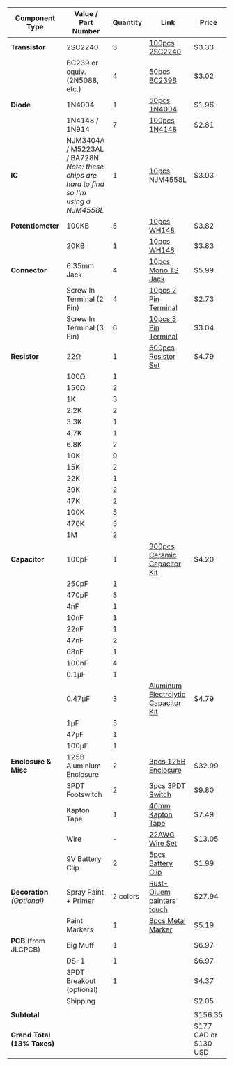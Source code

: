 
| **Component Type**          | **Value / Part Number**                                                                      | **Quantity** | Link                                                                                                                                                                                                                                                                                                                                                                                                                                                                                                                                                                                                               | Price                |
| --------------------------- | -------------------------------------------------------------------------------------------- | ------------ | ------------------------------------------------------------------------------------------------------------------------------------------------------------------------------------------------------------------------------------------------------------------------------------------------------------------------------------------------------------------------------------------------------------------------------------------------------------------------------------------------------------------------------------------------------------------------------------------------------------------ | -------------------- |
| **Transistor**              | 2SC2240                                                                                      | 3            | [100pcs 2SC2240](https://www.aliexpress.com/item/1005009095677131.html?spm=a2g0o.productlist.main.5.7a4cxYtixYtiSn&algo_pvid=0a6aff5f-1796-4e5e-bd5d-7c0615b5affd&algo_exp_id=0a6aff5f-1796-4e5e-bd5d-7c0615b5affd-4&pdp_ext_f=%7B%22order%22%3A%22-1%22%2C%22eval%22%3A%221%22%7D&pdp_npi=4%40dis%21CAD%212.54%212.54%21%21%211.82%211.82%21%402101c5a417492633228233986e92bd%2112000047892673841%21sea%21CA%216156843420%21X&curPageLogUid=tjMr3L7Xdd8k&utparam-url=scene%3Asearch%7Cquery_from%3A)                                                                                                              | $3.33                |
|                             | BC239 or equiv. (2N5088, etc.)                                                               | 4            | [50pcs BC239B](https://www.aliexpress.com/item/1005005902190106.html?spm=a2g0o.productlist.main.7.639b772fuIqtkt&algo_pvid=66d44c6e-e992-451b-895c-83f5dad1f053&algo_exp_id=66d44c6e-e992-451b-895c-83f5dad1f053-6&pdp_ext_f=%7B%22order%22%3A%222%22%2C%22eval%22%3A%221%22%7D&pdp_npi=4%40dis%21CAD%212.31%212.31%21%21%211.65%211.65%21%40210337bc17492633876364876eca8c%2112000044499804057%21sea%21CA%216156843420%21X&curPageLogUid=5KR0h7oQN3zQ&utparam-url=scene%3Asearch%7Cquery_from%3A)                                                                                                                 | $3.02                |
| **Diode**                   | 1N4004                                                                                       | 1            | [50pcs 1N4004](https://www.aliexpress.com/item/1005008196083877.html?spm=a2g0o.productlist.main.3.74f5H76ZH76Z9M&algo_pvid=fdbc751f-7ce3-4f4a-8ead-a9207faf8133&algo_exp_id=fdbc751f-7ce3-4f4a-8ead-a9207faf8133-2&pdp_ext_f=%7B%22order%22%3A%22194%22%2C%22eval%22%3A%221%22%7D&pdp_npi=4%40dis%21CAD%211.94%211.94%21%21%219.97%219.97%21%40210330dd17492634729818425e8fcb%2112000044199955210%21sea%21CA%216156843420%21X&curPageLogUid=P9PORnUXvroS&utparam-url=scene%3Asearch%7Cquery_from%3A)                                                                                                               | $1.96                |
|                             | 1N4148 / 1N914                                                                               | 7            | [100pcs 1N4148](https://www.aliexpress.com/item/4000142272546.html?spm=a2g0o.productlist.main.10.44eeqZCFqZCFqJ&algo_pvid=0abffe1a-72b5-49a8-80d6-1a19db563f8e&algo_exp_id=0abffe1a-72b5-49a8-80d6-1a19db563f8e-9&pdp_ext_f=%7B%22order%22%3A%221833%22%2C%22eval%22%3A%221%22%7D&pdp_npi=4%40dis%21CAD%212.81%212.81%21%21%2114.45%2114.45%21%402103273e17492635360123139eaef9%2110000000428321629%21sea%21CA%216156843420%21X&curPageLogUid=qR0IpO3J8592&utparam-url=scene%3Asearch%7Cquery_from%3A)                                                                                                             | $2.81                |
| **IC**                      | NJM3404A / M5223AL / BA728N <br>*Note: these chips are hard to find so I'm using a NJM4558L* | 1            | [10pcs NJM4558L](https://www.aliexpress.com/item/33046960877.html?spm=a2g0o.productlist.main.1.d7e59HnG9HnGRk&algo_pvid=5ebeae46-f685-44f3-aff5-b9707ed9e946&algo_exp_id=5ebeae46-f685-44f3-aff5-b9707ed9e946-0&pdp_ext_f=%7B%22order%22%3A%2233%22%2C%22eval%22%3A%221%22%7D&pdp_npi=4%40dis%21CAD%213.03%213.03%21%21%212.17%212.17%21%402101ec1a17492636300135239ebb0a%2167415441689%21sea%21CA%216156843420%21X&curPageLogUid=l1zyhkcDcCPw&utparam-url=scene%3Asearch%7Cquery_from%3A)                                                                                                                         | $3.03                |
| **Potentiometer**           | 100KB                                                                                        | 5            | [10pcs WH148](https://www.aliexpress.com/item/1005004591016818.html?spm=a2g0o.productlist.main.8.3ae1647aS3OXlU&aem_p4p_detail=202506061936182877823746385800001722611&algo_pvid=d341a12b-e68d-4210-83da-67bea0d5d0d8&algo_exp_id=d341a12b-e68d-4210-83da-67bea0d5d0d8-7&pdp_ext_f=%7B%22order%22%3A%22337%22%2C%22eval%22%3A%221%22%7D&pdp_npi=4%40dis%21CAD%213.82%213.82%21%21%212.73%212.73%21%402103241117492637780956029e976c%2112000029749405142%21sea%21CA%216156843420%21X&curPageLogUid=Z46LEeA6vd3c&utparam-url=scene%3Asearch%7Cquery_from%3A&search_p4p_id=202506061936182877823746385800001722611_2) | $3.82                |
|                             | 20KB                                                                                         | 1            | [10pcs WH148](https://www.aliexpress.com/item/1005004591016818.html?spm=a2g0o.productlist.main.8.3ae1647aS3OXlU&aem_p4p_detail=202506061936182877823746385800001722611&algo_pvid=d341a12b-e68d-4210-83da-67bea0d5d0d8&algo_exp_id=d341a12b-e68d-4210-83da-67bea0d5d0d8-7&pdp_ext_f=%7B%22order%22%3A%22337%22%2C%22eval%22%3A%221%22%7D&pdp_npi=4%40dis%21CAD%213.82%213.82%21%21%212.73%212.73%21%402103241117492637780956029e976c%2112000029749405142%21sea%21CA%216156843420%21X&curPageLogUid=Z46LEeA6vd3c&utparam-url=scene%3Asearch%7Cquery_from%3A&search_p4p_id=202506061936182877823746385800001722611_2) | $3.83                |
| **Connector**               | 6.35mm Jack                                                                                  | 4            | [10pcs Mono TS Jack](https://www.aliexpress.com/item/1005006997184592.html?spm=a2g0o.productlist.main.7.1c14EcbrEcbrfv&algo_pvid=ff4c6d8f-f937-41bb-b0b8-4426416b4521&algo_exp_id=ff4c6d8f-f937-41bb-b0b8-4426416b4521-6&pdp_ext_f=%7B%22order%22%3A%221739%22%2C%22eval%22%3A%221%22%2C%22orig_sl_item_id%22%3A%221005006997184592%22%2C%22orig_item_id%22%3A%221005006247002858%22%7D&pdp_npi=4%40dis%21CAD%2111.95%215.99%21%21%2161.34%2130.74%21%402103010e17492639337601016ee070%2112000038991128714%21sea%21CA%216156843420%21X&curPageLogUid=mcMkAxJ8TTw3&utparam-url=scene%3Asearch%7Cquery_from%3A)      | $5.99                |
|                             | Screw In Terminal (2 Pin)                                                                    | 4            | [10pcs 2 Pin Terminal](https://www.aliexpress.com/item/1005001677869988.html?spm=a2g0o.productlist.main.1.63557723VZVClm&algo_pvid=8a7304f5-97a7-4224-8edf-913221da1ed6&algo_exp_id=8a7304f5-97a7-4224-8edf-913221da1ed6-0&pdp_ext_f=%7B%22order%22%3A%223011%22%2C%22eval%22%3A%221%22%7D&pdp_npi=4%40dis%21CAD%213.20%212.73%21%21%212.29%211.95%21%402103205217493057694662678e605c%2112000030016966536%21sea%21CA%216156843420%21X&curPageLogUid=JCVVjGd1KchI&utparam-url=scene%3Asearch%7Cquery_from%3A)                                                                                                      | $2.73                |
|                             | Screw In Terminal (3 Pin)                                                                    | 6            | [10pcs 3 Pin Terminal](https://www.aliexpress.com/item/1005001677869988.html?spm=a2g0o.productlist.main.1.63557723VZVClm&algo_pvid=8a7304f5-97a7-4224-8edf-913221da1ed6&algo_exp_id=8a7304f5-97a7-4224-8edf-913221da1ed6-0&pdp_ext_f=%7B%22order%22%3A%223011%22%2C%22eval%22%3A%221%22%7D&pdp_npi=4%40dis%21CAD%213.20%212.73%21%21%212.29%211.95%21%402103205217493057694662678e605c%2112000030016966536%21sea%21CA%216156843420%21X&curPageLogUid=JCVVjGd1KchI&utparam-url=scene%3Asearch%7Cquery_from%3A)                                                                                                      | $3.04                |
| **Resistor**                | 22Ω                                                                                          | 1            | [600pcs Resistor Set](https://www.aliexpress.com/item/1005005855324735.html?spm=a2g0o.productlist.main.5.6e067cfcYHMDPo&algo_pvid=df9ddf58-d601-408e-9459-c65853e77568&algo_exp_id=df9ddf58-d601-408e-9459-c65853e77568-4&pdp_ext_f=%7B%22order%22%3A%222648%22%2C%22eval%22%3A%221%22%7D&pdp_npi=4%40dis%21CAD%213.61%213.53%21%21%212.58%212.52%21%402101c71a17493060271596026e6e7d%2112000034587357832%21sea%21CA%216156843420%21X&curPageLogUid=ugHzlRahEYd3&utparam-url=scene%3Asearch%7Cquery_from%3A)                                                                                                       | $4.79                |
|                             | 100Ω                                                                                         | 1            |                                                                                                                                                                                                                                                                                                                                                                                                                                                                                                                                                                                                                    |                      |
|                             | 150Ω                                                                                         | 2            |                                                                                                                                                                                                                                                                                                                                                                                                                                                                                                                                                                                                                    |                      |
|                             | 1K                                                                                           | 3            |                                                                                                                                                                                                                                                                                                                                                                                                                                                                                                                                                                                                                    |                      |
|                             | 2.2K                                                                                         | 2            |                                                                                                                                                                                                                                                                                                                                                                                                                                                                                                                                                                                                                    |                      |
|                             | 3.3K                                                                                         | 1            |                                                                                                                                                                                                                                                                                                                                                                                                                                                                                                                                                                                                                    |                      |
|                             | 4.7K                                                                                         | 1            |                                                                                                                                                                                                                                                                                                                                                                                                                                                                                                                                                                                                                    |                      |
|                             | 6.8K                                                                                         | 2            |                                                                                                                                                                                                                                                                                                                                                                                                                                                                                                                                                                                                                    |                      |
|                             | 10K                                                                                          | 9            |                                                                                                                                                                                                                                                                                                                                                                                                                                                                                                                                                                                                                    |                      |
|                             | 15K                                                                                          | 2            |                                                                                                                                                                                                                                                                                                                                                                                                                                                                                                                                                                                                                    |                      |
|                             | 22K                                                                                          | 1            |                                                                                                                                                                                                                                                                                                                                                                                                                                                                                                                                                                                                                    |                      |
|                             | 39K                                                                                          | 2            |                                                                                                                                                                                                                                                                                                                                                                                                                                                                                                                                                                                                                    |                      |
|                             | 47K                                                                                          | 2            |                                                                                                                                                                                                                                                                                                                                                                                                                                                                                                                                                                                                                    |                      |
|                             | 100K                                                                                         | 5            |                                                                                                                                                                                                                                                                                                                                                                                                                                                                                                                                                                                                                    |                      |
|                             | 470K                                                                                         | 5            |                                                                                                                                                                                                                                                                                                                                                                                                                                                                                                                                                                                                                    |                      |
|                             | 1M                                                                                           | 2            |                                                                                                                                                                                                                                                                                                                                                                                                                                                                                                                                                                                                                    |                      |
| **Capacitor**               | 100pF                                                                                        | 1            | [300pcs Ceramic Capacitor Kit](https://www.aliexpress.com/item/1005002990099454.html?spm=a2g0o.order_list.order_list_main.22.1f211802riqBFL#nav-specification)                                                                                                                                                                                                                                                                                                                                                                                                                                                     | $4.20                |
|                             | 250pF                                                                                        | 1            |                                                                                                                                                                                                                                                                                                                                                                                                                                                                                                                                                                                                                    |                      |
|                             | 470pF                                                                                        | 3            |                                                                                                                                                                                                                                                                                                                                                                                                                                                                                                                                                                                                                    |                      |
|                             | 4nF                                                                                          | 1            |                                                                                                                                                                                                                                                                                                                                                                                                                                                                                                                                                                                                                    |                      |
|                             | 10nF                                                                                         | 1            |                                                                                                                                                                                                                                                                                                                                                                                                                                                                                                                                                                                                                    |                      |
|                             | 22nF                                                                                         | 1            |                                                                                                                                                                                                                                                                                                                                                                                                                                                                                                                                                                                                                    |                      |
|                             | 47nF                                                                                         | 2            |                                                                                                                                                                                                                                                                                                                                                                                                                                                                                                                                                                                                                    |                      |
|                             | 68nF                                                                                         | 1            |                                                                                                                                                                                                                                                                                                                                                                                                                                                                                                                                                                                                                    |                      |
|                             | 100nF                                                                                        | 4            |                                                                                                                                                                                                                                                                                                                                                                                                                                                                                                                                                                                                                    |                      |
|                             | 0.1µF                                                                                        | 1            |                                                                                                                                                                                                                                                                                                                                                                                                                                                                                                                                                                                                                    |                      |
|                             | 0.47µF                                                                                       | 3            | [Aluminum Electrolytic Capacitor Kit](https://www.aliexpress.com/item/1005002983034947.html?spm=a2g0o.order_list.order_list_main.23.1f211802riqBFL)                                                                                                                                                                                                                                                                                                                                                                                                                                                                | $4.79                |
|                             | 1µF                                                                                          | 5            |                                                                                                                                                                                                                                                                                                                                                                                                                                                                                                                                                                                                                    |                      |
|                             | 47µF                                                                                         | 1            |                                                                                                                                                                                                                                                                                                                                                                                                                                                                                                                                                                                                                    |                      |
|                             | 100µF                                                                                        | 1            |                                                                                                                                                                                                                                                                                                                                                                                                                                                                                                                                                                                                                    |                      |
| **Enclosure & Misc**        | 125B Aluminium Enclosure                                                                     | 2            | [3pcs 125B Enclosure](https://www.aliexpress.com/item/1005006576995606.html?spm=a2g0o.productlist.main.26.26ca1523tFHO6F&algo_pvid=bbf130af-3980-49d5-a6e1-a0d33afe0579&algo_exp_id=bbf130af-3980-49d5-a6e1-a0d33afe0579-25&pdp_ext_f=%7B%22order%22%3A%22359%22%2C%22eval%22%3A%221%22%7D&pdp_npi=4%40dis%21CAD%21103.09%2132.99%21%21%21529.21%21169.35%21%402101ec1a17493085849317168ebb12%2112000037716314047%21sea%21CA%216156843420%21X&curPageLogUid=Xu9KV52rvcBR&utparam-url=scene%3Asearch%7Cquery_from%3A)                                                                                               | $32.99               |
|                             | 3PDT Footswitch                                                                              | 2            | [3pcs 3PDT Switch](https://www.aliexpress.com/item/32814406770.html?spm=a2g0o.productlist.main.6.3b2f1f26KwmOTn&algo_pvid=fbbe38d6-939d-4747-b19c-9cb632fd7a57&algo_exp_id=fbbe38d6-939d-4747-b19c-9cb632fd7a57-5&pdp_ext_f=%7B%22order%22%3A%22461%22%2C%22eval%22%3A%221%22%7D&pdp_npi=4%40dis%21CAD%213.37%213.37%21%21%212.41%212.41%21%402101c59117493909263878652eb180%2164667625645%21sea%21CA%216156843420%21X&curPageLogUid=y8PZ3DRW4paW&utparam-url=scene%3Asearch%7Cquery_from%3A#nav-specification)                                                                                                    | $9.80                |
|                             | Kapton Tape                                                                                  | 1            | [40mm Kapton Tape](https://www.aliexpress.com/item/1005007518587827.html?spm=a2g0o.productlist.main.1.202f4d98f7LGp1&algo_pvid=e9358fc1-d136-46fe-b17e-d5a21cd2ba15&algo_exp_id=e9358fc1-d136-46fe-b17e-d5a21cd2ba15-0&pdp_ext_f=%7B%22order%22%3A%2216779%22%2C%22eval%22%3A%221%22%7D&pdp_npi=4%40dis%21CAD%213.33%213.33%21%21%2117.12%2117.12%21%40210318c317493088346332868e6da0%2112000041103956429%21sea%21CA%216156843420%21X&curPageLogUid=1ktaeSYbSkcq&utparam-url=scene%3Asearch%7Cquery_from%3A)                                                                                                       | $7.49                |
|                             | Wire                                                                                         | -            | [22AWG Wire Set](https://www.aliexpress.com/item/1005008935365802.html?spm=a2g0o.productlist.main.5.20fb3efb1qqOEj&algo_pvid=b9420ec1-ef1f-4785-99f2-445d8549b58e&algo_exp_id=b9420ec1-ef1f-4785-99f2-445d8549b58e-4&pdp_ext_f=%7B%22order%22%3A%22151%22%2C%22eval%22%3A%221%22%7D&pdp_npi=4%40dis%21CAD%2114.43%217.20%21%21%2174.10%2137.00%21%402101c80017493092002756472e7500%2112000047270220963%21sea%21CA%216156843420%21X&curPageLogUid=OlE8ZVfS7ZeV&utparam-url=scene%3Asearch%7Cquery_from%3A)                                                                                                          | $13.05               |
|                             | 9V Battery Clip                                                                              | 2            | [5pcs Battery Clip](https://www.aliexpress.com/item/1005006208179111.html?spm=a2g0o.productlist.main.3.43b80KdN0KdNag&algo_pvid=c95aa865-c2d6-43cb-96c9-5bbef2323a2a&algo_exp_id=c95aa865-c2d6-43cb-96c9-5bbef2323a2a-2&pdp_ext_f=%7B%22order%22%3A%22778%22%2C%22eval%22%3A%221%22%7D&pdp_npi=4%40dis%21CAD%211.99%211.99%21%21%2110.23%2110.23%21%402101e07217493201831613849eebac%2112000036283911965%21sea%21CA%216156843420%21X&curPageLogUid=lECKZoRsaLxj&utparam-url=scene%3Asearch%7Cquery_from%3A)                                                                                                        | $1.99                |
| **Decoration** *(Optional)* | Spray Paint + Primer                                                                         | 2 colors     | [Rust-Oluem painters touch](https://www.homedepot.ca/product/rust-oleum-painter-s-touch-2x-ultra-cover-multi-purpose-primer-white-340-g-aerosol-spray-paint/1000666144)                                                                                                                                                                                                                                                                                                                                                                                                                                            | $27.94               |
|                             | Paint Markers                                                                                | 1            | [8pcs Metal Marker](https://www.aliexpress.com/item/1005007488212515.html?spm=a2g0o.productlist.main.3.37a5H1wLH1wLBc&algo_pvid=98228b75-eea1-45ec-b264-03bce1ba6d52&algo_exp_id=98228b75-eea1-45ec-b264-03bce1ba6d52-2&pdp_ext_f=%7B%22order%22%3A%222916%22%2C%22eval%22%3A%221%22%7D&pdp_npi=4%40dis%21CAD%213.86%213.86%21%21%2119.83%2119.83%21%402101eab017493374403555413e8c2d%2112000040981580893%21sea%21CA%216156843420%21X&curPageLogUid=uUxx0nvhQ79V&utparam-url=scene%3Asearch%7Cquery_from%3A)                                                                                                       | $5.19                |
| **PCB**   (from JLCPCB)                  | Big Muff                                                                                     | 1            |                                                                                                                                                                                                                                                                                                                                                                                                                                                                                                                                                                                                                    | $6.97                |
|                             | DS-1                                                                                         | 1            |                                                                                                                                                                                                                                                                                                                                                                                                                                                                                                                                                                                                                    | $6.97                |
|                             | 3PDT Breakout (optional)                                                                     | 1            |                                                                                                                                                                                                                                                                                                                                                                                                                                                                                                                                                                                                                    | $4.37                |
|                             | Shipping                                                                                     |              |                                                                                                                                                                                                                                                                                                                                                                                                                                                                                                                                                                                                                    | $2.05                |
|                             |                                                                                              |              |                                                                                                                                                                                                                                                                                                                                                                                                                                                                                                                                                                                                                    |                      |
| **Subtotal**                |                                                                                              |              |                                                                                                                                                                                                                                                                                                                                                                                                                                                                                                                                                                                                                    | $156.35              |
| **Grand Total (13% Taxes)** |                                                                                              |              |                                                                                                                                                                                                                                                                                                                                                                                                                                                                                                                                                                                                                    | $177 CAD or $130 USD |

 
